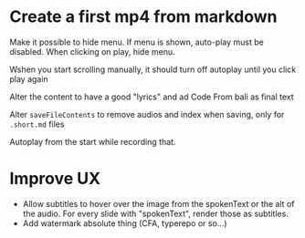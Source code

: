 # Create a first mp4 from markdown

Make it possible to hide menu. If menu is shown, auto-play must be disabled. When clicking on play, hide menu.

Wshen you start scrolling manually, it should turn off autoplay until you click play again

Alter the content to have a good "lyrics" and ad Code From bali as final text

Alter `saveFileContents` to remove audios and index when saving, only for `.short.md` files

Autoplay from the start while recording that.

# Improve UX

- Allow subtitles to hover over the image from the spokenText or the alt of the audio. For every slide with "spokenText", render those as subtitles.
- Add watermark absolute thing (CFA, typerepo or so...)
